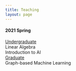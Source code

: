 ```yaml
---
title: Teaching
layout: page
---
```


<h4>2021 Spring</h4>
<p> <u>Undergraduate</u><br>
Linear Algebra<br>
Introduction to AI<br>
<u>Graduate</u><br>
Graph-based Machine Learning</p>

